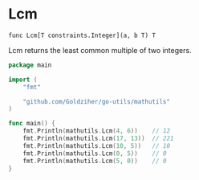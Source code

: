 # Lcm

`func Lcm[T constraints.Integer](a, b T) T`

Lcm returns the least common multiple of two integers.

```go
package main

import (
	"fmt"

	"github.com/Goldziher/go-utils/mathutils"
)

func main() {
	fmt.Println(mathutils.Lcm(4, 6))    // 12
	fmt.Println(mathutils.Lcm(17, 13))  // 221
	fmt.Println(mathutils.Lcm(10, 5))   // 10
	fmt.Println(mathutils.Lcm(0, 5))    // 0
	fmt.Println(mathutils.Lcm(5, 0))    // 0
}
```
